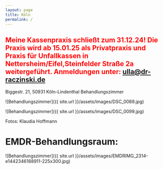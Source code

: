 ```yaml
---
layout: page
title: Köln
permalink: /
---
```


## <span style="color:red"> Meine Kassenpraxis schließt zum 31.12.24! Die Praxis wird ab 15.01.25 als Privatpraxis und Praxis für Unfallkassen in Nettersheim/Eifel,Steinfelder Straße 2a weitergeführt. Anmeldungen unter: ulla@dr-raczinski.de</span>

Biggestr. 21, 50931 Köln-Lindenthal
Behandlungszimmer

![Behandlungszimmer]({{ site.url }}/assets/images/DSC_0089.jpg)

![Behandlungszimmer]({{ site.url }}/assets/images/DSC_0099.jpg)

Fotos: Klaudia Hoffmann

# EMDR-Behandlungsraum:

![Behandlungszimmer]({{ site.url }}/assets/images/EMDRIMG_2314-e1442346188911-225x300.jpg)
